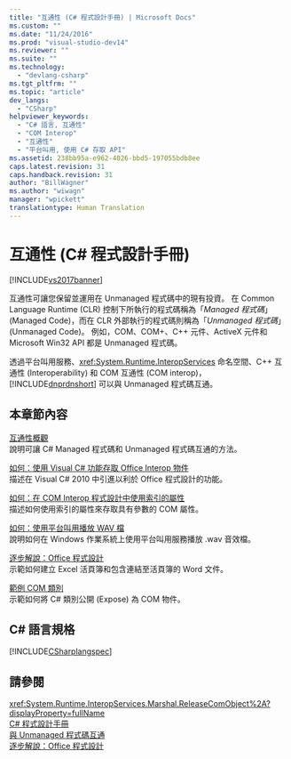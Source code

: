 ```yaml
---
title: "互通性 (C# 程式設計手冊) | Microsoft Docs"
ms.custom: ""
ms.date: "11/24/2016"
ms.prod: "visual-studio-dev14"
ms.reviewer: ""
ms.suite: ""
ms.technology: 
  - "devlang-csharp"
ms.tgt_pltfrm: ""
ms.topic: "article"
dev_langs: 
  - "CSharp"
helpviewer_keywords: 
  - "C# 語言, 互通性"
  - "COM Interop"
  - "互通性"
  - "平台叫用, 使用 C# 存取 API"
ms.assetid: 238bb95a-e962-4026-bbd5-197055bdb8ee
caps.latest.revision: 31
caps.handback.revision: 31
author: "BillWagner"
ms.author: "wiwagn"
manager: "wpickett"
translationtype: Human Translation
---
```

# 互通性 (C# 程式設計手冊)
[!INCLUDE[vs2017banner](../../../csharp/includes/vs2017banner.md)]

互通性可讓您保留並運用在 Unmanaged 程式碼中的現有投資。  在 Common Language Runtime \(CLR\) 控制下所執行的程式碼稱為「*Managed 程式碼*」\(Managed Code\)，而在 CLR 外部執行的程式碼則稱為「*Unmanaged 程式碼*」\(Unmanaged Code\)。  例如，COM、COM\+、C\+\+ 元件、ActiveX 元件和 Microsoft Win32 API 都是 Unmanaged 程式碼。  
  
 透過平台叫用服務、<xref:System.Runtime.InteropServices> 命名空間、C\+\+ 互通性 \(Interoperability\) 和 COM 互通性 \(COM interop\)，[!INCLUDE[dnprdnshort](../../../csharp/getting-started/includes/dnprdnshort_md.md)] 可以與 Unmanaged 程式碼互通。  
  
## 本章節內容  
 [互通性概觀](../../../csharp/programming-guide/interop/interoperability-overview.md)  
 說明可讓 C\# Managed 程式碼和 Unmanaged 程式碼互通的方法。  
  
 [如何：使用 Visual C\#  功能存取 Office Interop 物件](../../../csharp/programming-guide/interop/how-to-access-office-onterop-objects.md)  
 描述在 Visual C\# 2010 中引進以利於 Office 程式設計的功能。  
  
 [如何：在 COM Interop 程式設計中使用索引的屬性](../../../csharp/programming-guide/interop/how-to-use-indexed-properties-in-com-interop-rogramming.md)  
 描述如何使用索引的屬性來存取具有參數的 COM 屬性。  
  
 [如何：使用平台叫用播放 WAV 檔](../../../csharp/programming-guide/interop/how-to-use-platform-invoke-to-play-a-wave-file.md)  
 說明如何在 Windows 作業系統上使用平台叫用服務播放 .wav 音效檔。  
  
 [逐步解說：Office 程式設計](../../../csharp/programming-guide/interop/walkthrough-office-programming.md)  
 示範如何建立 Excel 活頁簿和包含連結至活頁簿的 Word 文件。  
  
 [範例 COM 類別](../../../csharp/programming-guide/interop/example-com-class.md)  
 示範如何將 C\# 類別公開 \(Expose\) 為 COM 物件。  
  
## C\# 語言規格  
 [!INCLUDE[CSharplangspec](../../../csharp/language-reference/keywords/includes/csharplangspec_md.md)]  
  
## 請參閱  
 <xref:System.Runtime.InteropServices.Marshal.ReleaseComObject%2A?displayProperty=fullName>   
 [C\# 程式設計手冊](../../../csharp/programming-guide/index.md)   
 [與 Unmanaged 程式碼互通](../Topic/Interoperating%20with%20Unmanaged%20Code.md)   
 [逐步解說：Office 程式設計](../../../csharp/programming-guide/interop/walkthrough-office-programming.md)